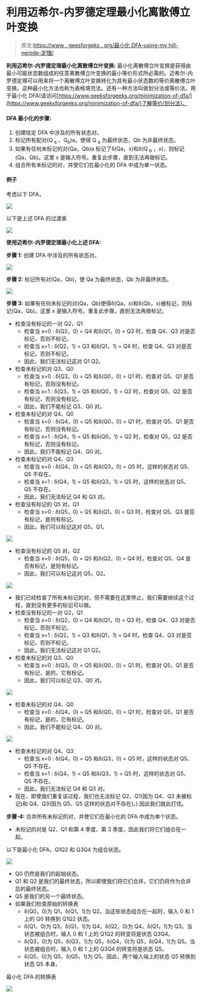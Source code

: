 # 利用迈希尔-内罗德定理最小化离散傅立叶变换

> 原文:[https://www . geesforgeks . org/最小化 DFA-using-my hill-nerode-定理/](https://www.geeksforgeeks.org/minimization-of-dfa-using-myhill-nerode-theorem/)

**利用迈希尔-内罗德定理最小化离散傅立叶变换:**
最小化离散傅立叶变换是获得由最小可能状态数组成的任意离散傅立叶变换的最小等价形式所必需的。迈希尔-内罗德定理可以用来将一个离散傅立叶变换转化为具有最小状态数的等价离散傅立叶变换。这种最小化方法也称为表格填充法。还有一种方法叫做划分法或等价法，用于最小化 DFA(请访问[https://www.geeksforgeeks.org/minimization-of-dfa/](https://www.geeksforgeeks.org/minimization-of-dfa/)了解等价/划分法)。

#### DFA 最小化的步骤:

1.  创建给定 DFA 中涉及的所有状态对。
2.  标记所有配对(Q <sub>a</sub> 、Q<sub>b</sub>)a，使得 Q <sub>a</sub> 为最终状态，Qb 为非最终状态。
3.  如果有任何未标记的对(Qa，Qb)a 标记了δ(Qa，x)和δ(Q <sub>b</sub> ，x)，则标记(Qa，Qb)。这里 x 是输入符号。重复此步骤，直到无法再做标记。
4.  组合所有未标记的对，并使它们在最小化的 DFA 中成为单一状态。

#### 例子

考虑以下 DFA，

![](img/d9dfbdd5d1c4312ade93881b3ddedbf6.png)

以下是上述 DFA 的过渡表

![](img/fd52b9d066e9136ec9dbd5a3ff2a726d.png)

**使用迈希尔-内罗德定理最小化上述 DFA:**

**步骤 1:** 创建 DFA 中涉及的所有状态对。

![](img/ec1d68f68eaa06edfa6c506769169aaa.png)

**步骤 2:** 标记所有对(Qa，Qb)，使 Qa 为最终状态，Qb 为非最终状态。

![](img/f088f1e362870fe0ee0ed7c58c4b5e97.png)

**步骤 3:** 如果有任何未标记的对(Qa，Qb)使得δ(Qa，x)和δ(Qb，x)被标记，则标记(Qa，Qb)。这里 x 是输入符号。重复此步骤，直到无法再做标记。

*   检查没有标记的一对 Q2，Q1
    *   检查当 x=0 : δ(Q2，0) = Q4 和δ(Q1，0) = Q3 时，检查 Q4、Q3 对是否标记，否则不标记。
    *   检查当 x=1 : δ(Q2，1) = Q3 和δ(Q1，1) = Q4 时，检查 Q4、Q3 对是否标记，否则不标记。
    *   因此，我们无法标记这对 Q1 Q2。
*   检查未标记的对 Q3、Q0
    *   检查当 x=0 : δ(Q3，0) = Q5 和δ(Q0，0) = Q1 时，检查对 Q5、Q1 是否有标记，否则没有标记。
    *   检查当 x=1 : δ(Q3，1) = Q5 和δ(Q0，1) = Q2 时，检查对 Q5、Q2 是否有标记，否则没有标记。
    *   因此，我们不能标记 Q3、Q0 对。
*   检查未标记的对 Q4、Q0
    *   检查当 x=0 : δ(Q4，0) = Q5 和δ(Q0，0) = Q1 时，检查对 Q5、Q1 是否有标记，否则没有标记。
    *   检查当 x=1 : δ(Q4，1) = Q5 和δ(Q0，1) = Q2 时，检查对 Q5，Q2 是否有标记，否则没有标记。
    *   因此，我们不能标记 Q4、Q0 对。
*   检查未标记的对 Q4、Q3
    *   检查当 x=0 : δ(Q4，0) = Q5 和δ(Q3，0) = Q5 时，这样的状态对 Q5、Q5 不存在。
    *   检查当 x=1 : δ(Q4，1) = Q5 和δ(Q3，1) = Q5 时，这样的状态对 Q5、Q5 不存在。
    *   因此，我们无法标记 Q4 和 Q3 对。
*   检查没有标记的 Q5 对，Q1
    *   检查当 x=0 : δ(Q5，0) = Q5 和δ(Q1，0) = Q3 时，检查对 Q5、Q3 是否有标记，是则有标记。
    *   因此，我们可以标记这对 Q5，Q1。

![](img/ff0e9b3c5bcbdb640450178e43044aef.png)

*   检查没有标记的 Q5 对，Q2
    *   检查当 x=0 : δ(Q5，0) = Q5 和δ(Q2，0) = Q4 时，检查对 Q5、Q4 是否有标记，是则有标记。
    *   因此，我们可以标记这对 Q5，Q2。

![](img/90bf7a1ee4fd2b91009769c35ffeba63.png)

*   我们已经检查了所有未标记的对，但不需要在这里停止，我们需要继续这个过程，直到没有更多的标记可以做。
*   检查没有标记的一对 Q2，Q1
    *   检查当 x=0 : δ(Q2，0) = Q4 和δ(Q1，0) = Q3 时，检查 Q4、Q3 对是否标记，否则不标记。
    *   检查当 x=1 : δ(Q2，1) = Q3 和δ(Q1，1) = Q4 时，检查 Q4、Q3 对是否标记，否则不标记。
    *   因此，我们无法标记这对 Q1 Q2。
*   检查未标记的对 Q3、Q0
    *   检查当 x=0 : δ(Q3，0) = Q5 和δ(Q0，0) = Q1 时，检查对 Q5，Q1 是否有标记，是的，它有标记。
    *   因此，我们可以标记 Q3、Q0 对。

![](img/917134bed9cdc92d8782e505bfb482e2.png)

*   检查未标记的对 Q4、Q0
    *   检查当 x=0 : δ(Q4，0) = Q5 和δ(Q0，0) = Q1 时，检查对 Q5，Q1 是否有标记，是的，它有标记。
    *   因此，我们不能标记 Q4、Q0 对。

![](img/9a2c49782c83b8802b8b857fa6debc40.png)

*   检查未标记的对 Q4、Q3
    *   检查当 x=0 : δ(Q4，0) = Q5 和δ(Q3，0) = Q5 时，这样的状态对 Q5、Q5 不存在。
    *   检查当 x=1 : δ(Q4，1) = Q5 和δ(Q3，1) = Q5 时，这样的状态对 Q5、Q5 不存在。
    *   因此，我们无法标记 Q4 和 Q3 对。
*   现在，即使我们重复该过程，我们也无法标记 Q2、Q1(因为 Q4、Q3 未被标记)和 Q4、Q3(因为 Q5、Q5 这样的状态对不存在)。).因此我们就此打住。

**步骤-4:** 合并所有未标记的对，并使它们在最小化的 DFA 中成为单个状态。

*   未标记的对是 Q2、Q1 和第 4 季度、第 3 季度，因此我们将它们组合在一起。

以下是最小化 DFA，Q1Q2 和 Q3Q4 为组合状态。

![](img/ac2e2e651db3954d0bc25ea483122b33.png)

*   Q0 仍然是我们的起始状态。
*   Q1 和 Q2 是我们的最终状态，所以即使我们将它们合并，它们仍将作为合并后的最终状态。
*   Q5 是我们的另一个最终状态。
*   如果我们检查原始的转换表
    *   δ(Q0，0)为 Q1，δ(Q1，1)为 Q2。当这些状态组合在一起时，输入 0 和 1 上的 Q0 转换到 Q1Q2 状态。
    *   δ(Q1，0)为 Q3，δ(Q1，1)为 Q4，δ(Q2，0)为 Q4，δ(Q1，1)为 Q3。当状态被组合时，输入 0 和 1 上的 Q1Q2 的转变将是状态 Q3Q4。
    *   δ(Q3，0)为 Q5，δ(Q3，1)为 Q5，δ(Q4，0)为 Q5，δ(Q4，1)为 Q5。当状态被组合时，输入 0 和 1 上的 Q3Q4 的转变将是状态 Q5。
    *   δ(Q5，0)为 Q5，δ(Q5，1)为 Q5。因此，两个输入端上的状态 Q5 转换到状态 Q5 本身。

最小化 DFA 的转换表

![](img/5690d13421d5142eee332ca1ba0e9c0b.png)